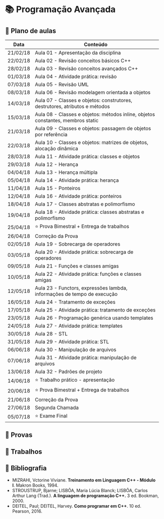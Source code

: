 # :books: Programação Avançada

## :closed_book: Plano de aulas

| **Data** | **Conteúdo**                                                                             |
| ---------|------------------------------------------------------------------------------------------|
| 21/02/18 | Aula 01 - Apresentação da disciplina                                                     |
| 22/02/18 | Aula 02 - Revisão conceitos básicos C++                                                  |
| 28/02/18 | Aula 03 - Revisão conceitos avançados C++                                                |
| 01/03/18 | Aula 04 - Atividade prática: revisão                                                     |
| 07/03/18 | Aula 05 - Revisão UML                                                                    |
| 08/03/18 | Aula 06 - Revisão modelagem orientada a objetos                                          |
| 14/03/18 | Aula 07 - Classes e objetos: construtores, destrutores, atributos e métodos              |
| 15/03/18 | Aula 08 - Classes e objetos: métodos inline, objetos constantes, membros static          |
| 21/03/18 | Aula 09 - Classes e objetos: passagem de objetos por referência                          |
| 22/03/18 | Aula 10 - Classes e objetos: matrizes de objetos, alocação dinâmica                      |
| 28/03/18 | Aula 11 - Atividade prática: classes e objetos                                           |
| 29/03/18 | Aula 12 - Herança                                                                        |
| 04/04/18 | Aula 13 - Herança múltipla                                                               |
| 05/04/18 | Aula 14 - Atividade prática: herança                                                     |
| 11/04/18 | Aula 15 - Ponteiros                                                                      |
| 12/04/18 | Aula 16 - Atividade prática: ponteiros                                                   |
| 18/04/18 | Aula 17 - Classes abstratas e polimorfismo                                               |
| 19/04/18 | Aula 18 - Atividade prática: classes abstratas e polimorfismo                            |
| 25/04/18 | :star: Prova Bimestral + Entrega de trabalhos                                            |
| 26/04/18 | Correção da Prova                                                                        |
| 02/05/18 | Aula 19 - Sobrecarga de operadores                                                       |
| 03/05/18 | Aula 20 - Atividade prática: sobrecarga de operadores                                    |
| 09/05/18 | Aula 21 - Funções e classes amigas                                                       |
| 10/05/18 | Aula 22 - Atividade prática: funções e classes amigas                                    |
| 12/05/18 | Aula 23 - Functors, expressões lambda, informações de tempo de execução                  |
| 16/05/18 | Aula 24 - Tratamento de exceções                                                         |
| 17/05/18 | Aula 25 - Atividade prática: tratamento de exceções                                      |
| 23/05/18 | Aula 26 - Programação genérica usando templates                                          |
| 24/05/18 | Aula 27 - Atividade prática: templates                                                   |
| 30/05/18 | Aula 28 - STL                                                                            |
| 31/05/18 | Aula 29 - Atividade prática: STL                                                         |
| 06/06/18 | Aula 30 - Manipulação de arquivos                                                        |
| 07/06/18 | Aula 31 - Atividade prática: manipulação de arquivos                                     |
| 13/06/18 | Aula 32 - Padrões de projeto                                                             |
| 14/06/18 | :star: Trabalho prático - apresentação                                                   |   
| 20/06/18 | :star: Prova Bimestral + Entrega de trabalhos                                            |
| 21/06/18 | Correção da Prova                                                                        |
| 27/06/18 | Segunda Chamada                                                                          |
| 05/07/18 | :star: Exame Final                                                                       |

## :green_book: Provas

## :blue_book: Trabalhos

<!--
- Classes e objetos
- Herança
- Ponteiros
- Classes abstratas e polimorfismo
-->

## :orange_book: Bibliografia

- MIZRAHI, Vctorine Viviane. **Treinamento em Linguagem C++ - Módulo I**. Makron Books, 1994. 
- STROUSTRUP, Bjarne; LISBÔA, Maria Lúcia Blanck; LISBÔA, Carlos Arthur Lang (Trad.). **A linguagem de programação C++.** 3 ed. Bookman, 2000. 
- DEITEL, Paul; DEITEL, Harvey. **Como programar em C++**. 10 ed. Pearson, 2016.

